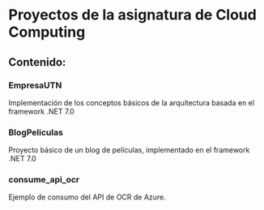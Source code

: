 # Proyectos de la asignatura de Cloud Computing

## Contenido:

### EmpresaUTN
Implementación de los conceptos básicos de la arquitectura basada en el framework .NET 7.0

### BlogPeliculas
Proyecto básico de un blog de películas, implementado en el framework .NET 7.0

### consume_api_ocr
Ejemplo de consumo del API de OCR de Azure.
